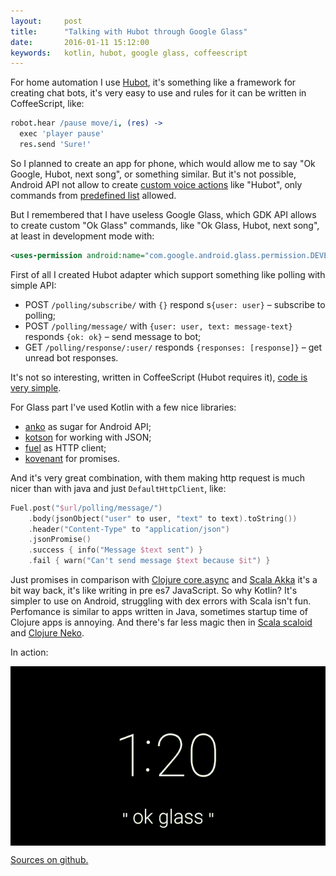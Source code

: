 ```yaml
---
layout:     post
title:      "Talking with Hubot through Google Glass"
date:       2016-01-11 15:12:00
keywords:   kotlin, hubot, google glass, coffeescript
---
```


For home automation I use [Hubot](https://hubot.github.com), it's something like a framework
for creating chat bots, it's very easy to use
and rules for it can be written in CoffeeScript, like:

```coffeescript
robot.hear /pause move/i, (res) ->
  exec 'player pause'
  res.send 'Sure!'
```

So I planned to create an app for phone, which would allow me to say "Ok Google, Hubot, next song",
or something similar. But it's not possible, Android API not allow
to create [custom voice actions](https://developers.google.com/voice-actions/custom-actions) like "Hubot",
only commands from [predefined list](https://developers.google.com/voice-actions/system/) allowed.

But I remembered that I have useless Google Glass, which GDK API allows to
create custom "Ok Glass" commands, like "Ok Glass, Hubot, next song", at least in development mode with:

```xml
<uses-permission android:name="com.google.android.glass.permission.DEVELOPMENT" />
```

First of all I created Hubot adapter which support something like polling with simple API:

* POST `/polling/subscribe/` with `{}` respond s`{user: user}` &ndash; subscribe to polling;
* POST `/polling/message/` with `{user: user, text: message-text}` responds `{ok: ok}` &ndash; send message to bot;
* GET `/polling/response/:user/` responds `{responses: [response]}` &ndash; get unread bot responses.

It's not so interesting, written in CoffeeScript (Hubot requires it), [code is very simple](https://github.com/nvbn/hubot-glass/blob/master/hubot-polling/index.coffee).

For Glass part I've used Kotlin with a few nice libraries:

* [anko](https://github.com/Kotlin/anko) as sugar for Android API;
* [kotson](https://github.com/SalomonBrys/Kotson) for working with JSON;
* [fuel](https://github.com/kittinunf/Fuel) as HTTP client;
* [kovenant](https://github.com/mplatvoet/kovenant) for promises.

And it's very great combination, with them making http request is much nicer than with java and just `DefaultHttpClient`, like:

```kotlin
Fuel.post("$url/polling/message/")
    .body(jsonObject("user" to user, "text" to text).toString())
    .header("Content-Type" to "application/json")
    .jsonPromise()
    .success { info("Message $text sent") }
    .fail { warn("Can't send message $text because $it") }
```

Just promises in comparison with [Clojure core.async](https://github.com/clojure/core.async)
and [Scala Akka](http://akka.io/) it's a bit way back, it's like writing in pre es7 JavaScript. 
So why Kotlin? It's simpler to use on Android, struggling with dex errors with Scala isn't fun. Perfomance 
is similar to apps written in Java, sometimes startup time of Clojure apps is annoying. And
there's far less magic then in [Scala scaloid](https://github.com/pocorall/scaloid) and [Clojure Neko](http://github.com/clojure-android/neko).

In action:

<div style="background: black; text-align: center;"><a href='https://raw.githubusercontent.com/nvbn/hubot-glass/master/example.gif'><img src='https://raw.githubusercontent.com/nvbn/hubot-glass/master/example.gif' /></a></div>

[Sources on github.](https://github.com/nvbn/hubot-glass/)
